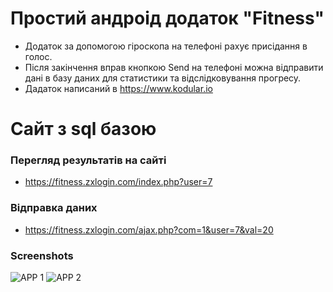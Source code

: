 # Простий андроід додаток "Fitness"
* Додаток за допомогою гіроскопа на телефоні рахує присідання в голос.
* Після закінчення вправ кнопкою Send на телефоні можна відправити дані в базу даних для статистики та відслідковування прогресу.
* Дадаток написаний в https://www.kodular.io

# Cайт з sql базою
### Перегляд результатів на сайті 
* https://fitness.zxlogin.com/index.php?user=7

### Відправка даних
* https://fitness.zxlogin.com/ajax.php?com=1&user=7&val=20

### Screenshots
![APP 1](https://github.com/foxjony/fitness/blob/img/1.jpg)
![APP 2](https://github.com/foxjony/fitness/blob/img/2.jpg)
